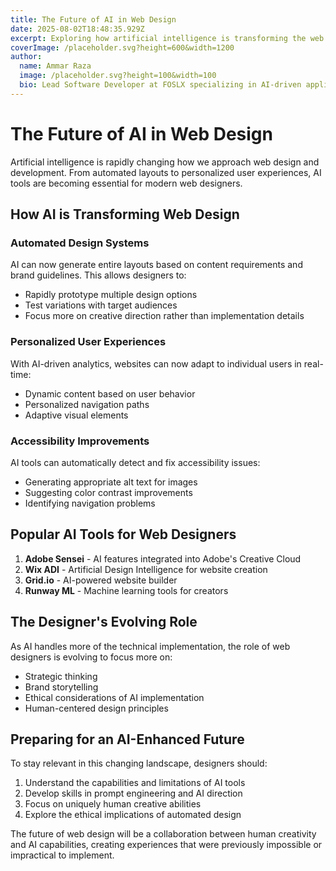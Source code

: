 ```yaml
---
title: The Future of AI in Web Design
date: 2025-08-02T18:48:35.929Z
excerpt: Exploring how artificial intelligence is transforming the web design industry.
coverImage: /placeholder.svg?height=600&width=1200
author:
  name: Ammar Raza
  image: /placeholder.svg?height=100&width=100
  bio: Lead Software Developer at FOSLX specializing in AI-driven applications.
---
```


# The Future of AI in Web Design

Artificial intelligence is rapidly changing how we approach web design and development. From automated layouts to personalized user experiences, AI tools are becoming essential for modern web designers.

## How AI is Transforming Web Design

### Automated Design Systems

AI can now generate entire layouts based on content requirements and brand guidelines. This allows designers to:

- Rapidly prototype multiple design options
- Test variations with target audiences
- Focus more on creative direction rather than implementation details

### Personalized User Experiences

With AI-driven analytics, websites can now adapt to individual users in real-time:

- Dynamic content based on user behavior
- Personalized navigation paths
- Adaptive visual elements

### Accessibility Improvements

AI tools can automatically detect and fix accessibility issues:

- Generating appropriate alt text for images
- Suggesting color contrast improvements
- Identifying navigation problems

## Popular AI Tools for Web Designers

1. **Adobe Sensei** - AI features integrated into Adobe's Creative Cloud
2. **Wix ADI** - Artificial Design Intelligence for website creation
3. **Grid.io** - AI-powered website builder
4. **Runway ML** - Machine learning tools for creators

## The Designer's Evolving Role

As AI handles more of the technical implementation, the role of web designers is evolving to focus more on:

- Strategic thinking
- Brand storytelling
- Ethical considerations of AI implementation
- Human-centered design principles

## Preparing for an AI-Enhanced Future

To stay relevant in this changing landscape, designers should:

1. Understand the capabilities and limitations of AI tools
2. Develop skills in prompt engineering and AI direction
3. Focus on uniquely human creative abilities
4. Explore the ethical implications of automated design

The future of web design will be a collaboration between human creativity and AI capabilities, creating experiences that were previously impossible or impractical to implement.

